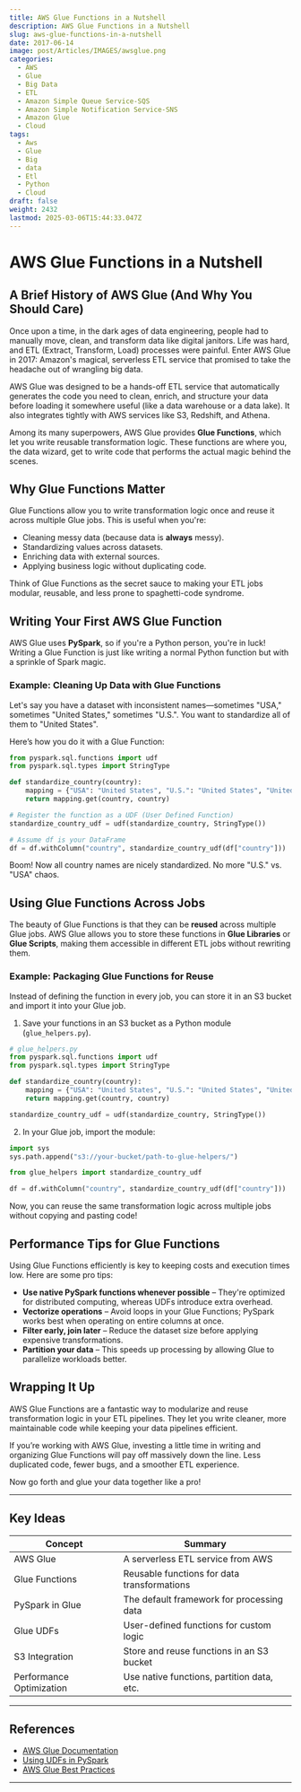 ```yaml
---
title: AWS Glue Functions in a Nutshell
description: AWS Glue Functions in a Nutshell
slug: aws-glue-functions-in-a-nutshell
date: 2017-06-14
image: post/Articles/IMAGES/awsglue.png
categories:
  - AWS
  - Glue
  - Big Data
  - ETL
  - Amazon Simple Queue Service-SQS
  - Amazon Simple Notification Service-SNS
  - Amazon Glue
  - Cloud
tags:
  - Aws
  - Glue
  - Big
  - data
  - Etl
  - Python
  - Cloud
draft: false
weight: 2432
lastmod: 2025-03-06T15:44:33.047Z
---
```

# AWS Glue Functions in a Nutshell

## A Brief History of AWS Glue (And Why You Should Care)

Once upon a time, in the dark ages of data engineering, people had to manually move, clean, and transform data like digital janitors. Life was hard, and ETL (Extract, Transform, Load) processes were painful. Enter AWS Glue in 2017: Amazon's magical, serverless ETL service that promised to take the headache out of wrangling big data.

AWS Glue was designed to be a hands-off ETL service that automatically generates the code you need to clean, enrich, and structure your data before loading it somewhere useful (like a data warehouse or a data lake). It also integrates tightly with AWS services like S3, Redshift, and Athena.

Among its many superpowers, AWS Glue provides **Glue Functions**, which let you write reusable transformation logic. These functions are where you, the data wizard, get to write code that performs the actual magic behind the scenes.

## Why Glue Functions Matter

Glue Functions allow you to write transformation logic once and reuse it across multiple Glue jobs. This is useful when you're:

* Cleaning messy data (because data is **always** messy).
* Standardizing values across datasets.
* Enriching data with external sources.
* Applying business logic without duplicating code.

Think of Glue Functions as the secret sauce to making your ETL jobs modular, reusable, and less prone to spaghetti-code syndrome.

## Writing Your First AWS Glue Function

AWS Glue uses **PySpark**, so if you're a Python person, you're in luck! Writing a Glue Function is just like writing a normal Python function but with a sprinkle of Spark magic.

### Example: Cleaning Up Data with Glue Functions

Let's say you have a dataset with inconsistent names—sometimes "USA," sometimes "United States," sometimes "U.S.". You want to standardize all of them to "United States".

Here’s how you do it with a Glue Function:

```python
from pyspark.sql.functions import udf
from pyspark.sql.types import StringType

def standardize_country(country):
    mapping = {"USA": "United States", "U.S.": "United States", "United States": "United States"}
    return mapping.get(country, country)

# Register the function as a UDF (User Defined Function)
standardize_country_udf = udf(standardize_country, StringType())

# Assume df is your DataFrame
df = df.withColumn("country", standardize_country_udf(df["country"]))
```

Boom! Now all country names are nicely standardized. No more "U.S." vs. "USA" chaos.

## Using Glue Functions Across Jobs

The beauty of Glue Functions is that they can be **reused** across multiple Glue jobs. AWS Glue allows you to store these functions in **Glue Libraries** or **Glue Scripts**, making them accessible in different ETL jobs without rewriting them.

### Example: Packaging Glue Functions for Reuse

Instead of defining the function in every job, you can store it in an S3 bucket and import it into your Glue job.

1. Save your functions in an S3 bucket as a Python module (`glue_helpers.py`).

```python
# glue_helpers.py
from pyspark.sql.functions import udf
from pyspark.sql.types import StringType

def standardize_country(country):
    mapping = {"USA": "United States", "U.S.": "United States", "United States": "United States"}
    return mapping.get(country, country)

standardize_country_udf = udf(standardize_country, StringType())
```

2. In your Glue job, import the module:

```python
import sys
sys.path.append("s3://your-bucket/path-to-glue-helpers/")

from glue_helpers import standardize_country_udf

df = df.withColumn("country", standardize_country_udf(df["country"]))
```

Now, you can reuse the same transformation logic across multiple jobs without copying and pasting code!

## Performance Tips for Glue Functions

Using Glue Functions efficiently is key to keeping costs and execution times low. Here are some pro tips:

* **Use native PySpark functions whenever possible** – They're optimized for distributed computing, whereas UDFs introduce extra overhead.
* **Vectorize operations** – Avoid loops in your Glue Functions; PySpark works best when operating on entire columns at once.
* **Filter early, join later** – Reduce the dataset size before applying expensive transformations.
* **Partition your data** – This speeds up processing by allowing Glue to parallelize workloads better.

## Wrapping It Up

AWS Glue Functions are a fantastic way to modularize and reuse transformation logic in your ETL pipelines. They let you write cleaner, more maintainable code while keeping your data pipelines efficient.

If you’re working with AWS Glue, investing a little time in writing and organizing Glue Functions will pay off massively down the line. Less duplicated code, fewer bugs, and a smoother ETL experience.

Now go forth and glue your data together like a pro!

***

## Key Ideas

| Concept                  | Summary                                     |
| ------------------------ | ------------------------------------------- |
| AWS Glue                 | A serverless ETL service from AWS           |
| Glue Functions           | Reusable functions for data transformations |
| PySpark in Glue          | The default framework for processing data   |
| Glue UDFs                | User-defined functions for custom logic     |
| S3 Integration           | Store and reuse functions in an S3 bucket   |
| Performance Optimization | Use native functions, partition data, etc.  |

***

## References

* [AWS Glue Documentation](https://docs.aws.amazon.com/glue/latest/dg/what-is-glue.html)
* [Using UDFs in PySpark](https://spark.apache.org/docs/latest/sql-ref-functions-udf-scalar.html)
* [AWS Glue Best Practices](https://aws.amazon.com/blogs/big-data/top-10-performance-tuning-tips-for-amazon-glue/)

***
